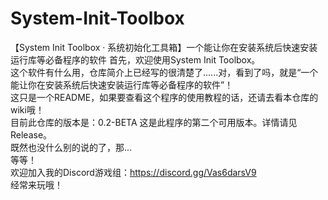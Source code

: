 # System-Init-Toolbox
【System Init Toolbox · 系统初始化工具箱】一个能让你在安装系统后快速安装运行库等必备程序的软件
首先，欢迎使用System Init Toolbox。<br/>
这个软件有什么用，仓库简介上已经写的很清楚了......对，看到了吗，就是“一个能让你在安装系统后快速安装运行库等必备程序的软件”！<br/>
这只是一个README，如果要查看这个程序的使用教程的话，还请去看本仓库的wiki哦！<br/>
目前此仓库的版本是：0.2-BETA 这是此程序的第二个可用版本。详情请见Release。<br/>
既然也没什么别的说的了，那...<br/>
等等！<br/>
欢迎加入我的Discord游戏组：https://discord.gg/Vas6darsV9<br/>
经常来玩哦！

